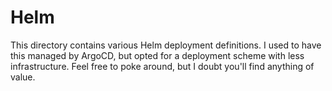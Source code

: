 # Helm

This directory contains various Helm deployment definitions. I used to have this managed by ArgoCD, but opted for a
deployment scheme with less infrastructure. Feel free to poke around, but I doubt you'll find anything of value.
